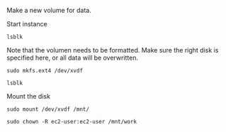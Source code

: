 Make a new volume for data.

Start instance

```
lsblk
```

Note that the volumen needs to be formatted. Make sure the right disk is specified here, or all data will be overwritten.
```
sudo mkfs.ext4 /dev/xvdf 
```
```
lsblk
```
Mount the disk
```
sudo mount /dev/xvdf /mnt/
```

```
sudo chown -R ec2-user:ec2-user /mnt/work
```
